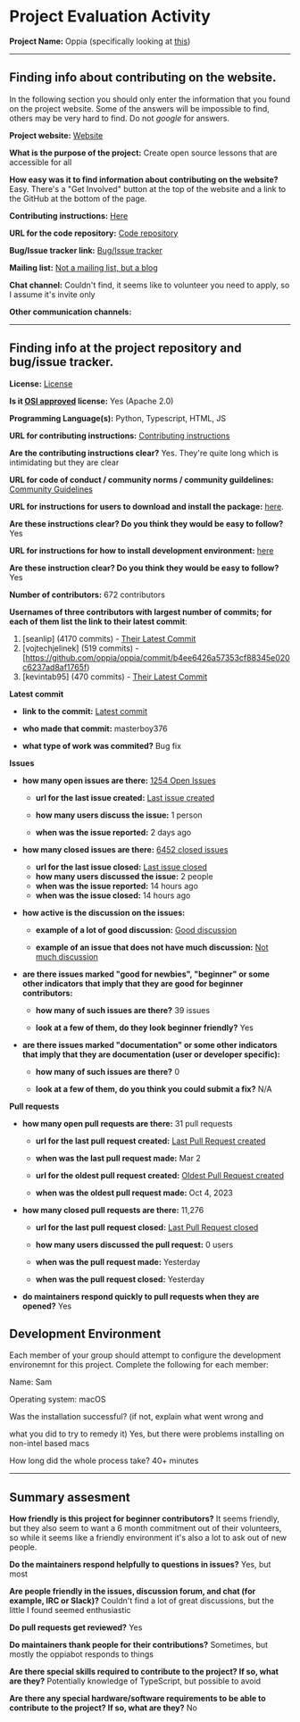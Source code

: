 # Project Evaluation Activity




__Project Name:__  Oppia (specifically looking at [this](https://github.com/oppia/oppia))


---

## Finding info about contributing on the website.

In the following section you should only enter the information that you
found on the project website. Some of the answers will be impossible to find, others
may be very hard to find. Do not _google_ for answers.

__Project website:__ [Website](https://www.oppia.org/)



__What is the purpose of the project:__ Create open source lessons that are accessible for all


__How easy was it to find information about contributing on the website?__ Easy. There's a "Get Involved" button at the top of the website and a link to the GitHub at the bottom of the page.


__Contributing instructions:__ [Here](https://www.oppia.org/volunteer) 

__URL for the code repository:__ [Code repository](https://github.com/oppia)

__Bug/Issue tracker link:__ [Bug/Issue tracker](https://github.com/oppia/oppia/issues)

__Mailing list:__ [Not a mailing list, but a blog](https://www.oppia.org/blog)

__Chat channel:__ Couldn't find, it seems like to volunteer you need to apply, so I assume it's invite only

__Other communication channels:__ 



---

## Finding info at the project repository and bug/issue tracker.

__License:__ [License](https://github.com/oppia/oppia/blob/develop/LICENSE)

__Is it [OSI approved](https://opensource.org/licenses/alphabetical) license:__ Yes (Apache 2.0)

__Programming Language(s):__ Python, Typescript, HTML, JS

__URL for contributing instructions:__ [Contributing instructions](https://github.com/oppia/oppia/wiki/Contributing-code-to-Oppia#setting-things-up)

__Are the contributing instructions clear?__ Yes. They're quite long which is intimidating but they are clear


__URL for code of conduct / community norms / community guildelines:__ [Community Guidelines](https://github.com/oppia/oppia/blob/develop/.github/CODE_OF_CONDUCT.md)

__URL for instructions for users to download and install the package:__  [here](https://github.com/oppia/oppia/wiki/Installing-Oppia). 


__Are these instructions clear? Do you think they would be easy to follow?__ Yes


__URL for instructions for how to install development environment:__ [here](https://github.com/oppia/oppia/wiki/Installing-Oppia-using-Docker)


__Are these instruction clear? Do you think they would be easy to follow?__ Yes



__Number of contributors:__ 672 contributors


__Usernames of three contributors with largest number of commits; for
each of them list the link to their latest commit__:

1. [seanlip] (4170 commits) - [Their Latest Commit](https://github.com/oppia/oppia/commit/41247f5881148abe6f2349f8919c0c7fa2b399ab)
1. [vojtechjelinek] (519 commits) - [https://github.com/oppia/oppia/commit/b4ee6426a57353cf88345e020c6237ad8af1765f)
1. [kevintab95] (470 commits) - [Their Latest Commit](https://github.com/oppia/oppia/commit/4854bae27c3cdf3e07d1e0a46dd483aa381ab515)



__Latest commit__ 

- __link to the commit:__ [Latest commit](https://github.com/oppia/oppia/commit/215c0aa354ff4a0582c651ebba2fd1fa3727fdd9)

- __who made that commit:__ masterboy376

- __what type of work was commited?__ Bug fix


__Issues__

- __how many open issues are there:__ [1254 Open Issues](https://github.com/oppia/oppia/issues)

    - __url for the last issue created:__ [Last issue created](https://github.com/oppia/oppia/issues/19852)

    - __how many users discuss the issue:__ 1 person
    
    - __when was the issue reported:__ 2 days ago
    

- __how many closed issues are there:__ [6452 closed issues](https://github.com/oppia/oppia/issues/19852)
    - __url for the last issue closed:__ [Last issue closed](https://github.com/oppia/oppia/issues/19852)
    - __how many users discussed the issue:__ 2 people
    - __when was the issue reported:__ 14 hours ago
    - __when was the issue closed:__ 14 hours ago

- __how active is the discussion on the issues:__ 

    - __example of a lot of good discussion:__ [Good discussion](https://github.com/oppia/oppia/issues/19812)
    
    - __example of an issue that does not have much discussion:__ [Not much discussion](https://github.com/oppia/oppia/issues/19852)



- __are there issues marked "good for newbies", "beginner" or some other indicators that imply that they are good for beginner contributors:__ 

    - __how many of such issues are there?__ 39 issues
    
    - __look at a few of them, do they look beginner friendly?__ Yes



- __are there issues marked "documentation" or some other indicators that imply that they are documentation (user or developer specific):__ 

    - __how many of such issues are there?__ 0

    
    - __look at a few of them, do you think you could submit a fix?__ N/A



__Pull requests__

- __how many open pull requests are there:__ 31 pull requests

    - __url for the last pull request created:__ [Last Pull Request created](https://github.com/oppia/oppia/pull/19862)
    
    - __when was the last pull request made:__ Mar 2

    - __url for the oldest pull request created:__ [Oldest Pull Request created](https://github.com/oppia/oppia/pull/18988)
    
    - __when was the oldest pull request made:__ Oct 4, 2023

- __how many closed pull requests are there:__ 11,276

    - __url for the last pull request closed:__ [Last Pull Request closed](https://github.com/oppia/oppia/pull/19861)
    
    - __how many users discussed the pull request:__ 0 users
    
    - __when was the pull request made:__  Yesterday
    
    - __when was the pull request closed:__ Yesterday
    

- __do maintainers respond quickly to pull requests when they are opened?__ Yes



## Development Environment 

Each member of your group should attempt to configure the development environemnt 
for this project. Complete the following for each member:

Name: Sam


Operating system: macOS

Was the installation successful? (if not, explain what went wrong and 

what you did to try to remedy it) Yes, but there were problems installing on non-intel based macs

How long did the whole process take? 40+ minutes



---



## Summary assesment
__How friendly is this project for beginner contributors?__ It seems friendly, but they also seem to want a 6 month commitment out of their volunteers, so while it seems like a friendly environment it's also a lot to ask out of new people.




__Do the maintainers respond helpfully to questions in issues?__ Yes, but most 



__Are people friendly in the issues, discussion forum, and chat (for example, IRC or Slack)?__ Couldn't find a lot of great discussions, but the little I found seemed enthusiastic




__Do pull requests get reviewed?__ Yes



__Do maintainers thank people for their contributions?__ Sometimes, but mostly the oppiabot responds to things



__Are there special skills required to contribute to the project? If so, what are they?__ Potentially knowledge of TypeScript, but possible to avoid



__Are there any special hardware/software requirements to be able to contribute to the project? If so, what are they?__ No


